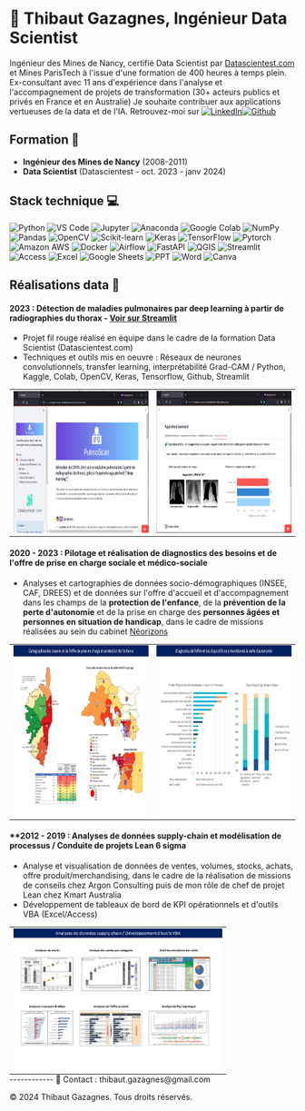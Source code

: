 👋 Thibaut Gazagnes, Ingénieur Data Scientist
==========================================
  
Ingénieur des Mines de Nancy, certifié Data Scientist par [Datascientest.com](https://datascientest.com/formation-data-scientist) et Mines ParisTech à l'issue d'une formation de 400 heures à temps plein.
Ex-consultant avec 11 ans d'expérience dans l'analyse et l'accompagnement de projets de transformation (30+ acteurs publics et privés en France et en Australie) 
Je souhaite contribuer aux applications vertueuses de la data et de l'IA. 
Retrouvez-moi sur [![LinkedIn](https://img.shields.io/badge/LinkedIn-0077B5?style=for-the-badge&logo=linkedin&logoColor=white)](https://linkedin.com/in/thibautgazagnes/)[![Github](https://img.shields.io/badge/GitHub-100000?style=for-the-badge&logo=github&logoColor=white)](https://github.com/tgazagnes/)
       

Formation 🌱
------------
- **Ingénieur des Mines de Nancy** (2008-2011)
-  **Data Scientist** (Datascientest - oct. 2023 - janv 2024)

Stack technique 💻 
------------

![Python](https://img.shields.io/badge/python-3670A0?style=for-the-badge&logo=python&logoColor=ffdd54) ![VS Code](https://img.shields.io/badge/VSCode-0078D4?style=for-the-badge&logo=visual%20studio%20code&logoColor=white) ![Jupyter](https://img.shields.io/badge/Jupyter-F37626.svg?&style=for-the-badge&logo=Jupyter&logoColor=white) ![Anaconda](https://img.shields.io/badge/Anaconda-%2344A833.svg?style=for-the-badge&logo=anaconda&logoColor=white) ![Google Colab](https://img.shields.io/badge/Colab-F9AB00?style=for-the-badge&logo=googlecolab&color=525252) ![NumPy](https://img.shields.io/badge/numpy-%23013243.svg?style=for-the-badge&logo=numpy&logoColor=white) ![Pandas](https://img.shields.io/badge/pandas-%23150458.svg?style=for-the-badge&logo=pandas&logoColor=white) ![OpenCV](https://img.shields.io/badge/OpenCV-27338e?style=for-the-badge&logo=OpenCV&logoColor=white) ![Scikit-learn](https://img.shields.io/badge/scikit--learn-%23F7931E.svg?style=for-the-badge&logo=scikit-learn&logoColor=white) 
![Keras](https://img.shields.io/badge/Keras-%23D00000.svg?style=for-the-badge&logo=Keras&logoColor=white) ![TensorFlow](https://img.shields.io/badge/TensorFlow-%23FF6F00.svg?style=for-the-badge&logo=TensorFlow&logoColor=white) 
![Pytorch](https://img.shields.io/badge/PyTorch-EE4C2C?style=for-the-badge&logo=pytorch&logoColor=white)
![Amazon AWS](https://img.shields.io/badge/Amazon_AWS-FF9900?style=for-the-badge&logo=amazonaws&logoColor=white) ![Docker](https://img.shields.io/badge/Docker-2CA5E0?style=for-the-badge&logo=docker&logoColor=white) 
![Airflow](https://img.shields.io/badge/Airflow-017CEE?style=for-the-badge&logo=Apache%20Airflow&logoColor=white) 
![FastAPI](https://img.shields.io/badge/fastapi-109989?style=for-the-badge&logo=FASTAPI&logoColor=white) ![QGIS](https://img.shields.io/badge/qgis-93b023?&style=for-the-badge&logo=qgis&logoColor=white) ![Streamlit](https://img.shields.io/badge/Streamlit-FF4B4B?style=for-the-badge&logo=Streamlit&logoColor=white) 
![Access](https://img.shields.io/badge/Microsoft_Access-A4373A?style=for-the-badge&logo=microsoft-access&logoColor=white) ![Excel](https://img.shields.io/badge/Microsoft_Excel-217346?style=for-the-badge&logo=microsoft-excel&logoColor=white) 
![Google Sheets](https://img.shields.io/badge/Google%20Sheets-34A853?style=for-the-badge&logo=google-sheets&logoColor=white) ![PPT](https://img.shields.io/badge/Microsoft_PowerPoint-B7472A?style=for-the-badge&logo=microsoft-powerpoint&logoColor=white) ![Word](https://img.shields.io/badge/Microsoft_Word-2B579A?style=for-the-badge&logo=microsoft-word&logoColor=white)  ![Canva](https://img.shields.io/badge/Canva-%2300C4CC.svg?&style=for-the-badge&logo=Canva&logoColor=white) 

Réalisations data :abacus:
------------

#### **2023 : Détection de maladies pulmonaires par deep learning à partir de radiographies du thorax** - [Voir sur Streamlit](https://octbdspulmoscan-v9ccdj4bdtzktedwkx7d3u.streamlit.app/)
- Projet fil rouge réalisé en équipe dans le cadre de la formation Data Scientist (Datascientest.com)
- Techniques et outils mis en oeuvre : Réseaux de neurones convolutionnels, transfer learning, interprétabilité Grad-CAM / Python, Kaggle, Colab, OpenCV, Keras, Tensorflow, Github, Streamlit


<table border="0" style="margin: 0 auto;">
  <tr>
    <td align="center">
             <img src="pulmoscan.PNG" alt="streamlit_1" width="auto" height="250">
    </td>
    <td align="center">
             <img src="pulmoscan2.PNG" alt="streamlit_2" width="auto" height="250">
    </td>
  </tr>
</table>


  

#### **2020 - 2023 : Pilotage et réalisation de diagnostics des besoins et de l'offre de prise en charge sociale et médico-sociale**
- Analyses et cartographies de données socio-démographiques (INSEE, CAF, DREES) et de données sur l'offre d'accueil et d'accompagnement dans les champs de la **protection de l'enfance**, de la **prévention de la perte d'autonomie** et de la prise en charge des **personnes âgées et personnes en situation de handicap**, dans le cadre de missions réalisées au sein du cabinet [Néorizons](https://www.linkedin.com/company/n%C3%A9orizons/)

<table border="0" style="margin: 0 auto;">
  <tr>
    <td align="center">
           <img src="Diapositive1.PNG" alt="illustrations_1" width="auto" height="300">
    </td>
    <td align="center">
           <img src="Diapositive2.PNG" alt="illustrations_2" width="auto" height="300">
    </td>

  </tr>
</table>

#### **2012 - 2019 : Analyses de données supply-chain et modélisation de processus / Conduite de projets Lean 6 sigma
- Analyse et visualisation de données de ventes, volumes, stocks, achats, offre produit/merchandising, dans le cadre de la réalisation de missions de conseils chez Argon Consulting puis de mon rôle de chef de projet Lean chez Kmart Australia
- Développement de tableaux de bord de KPI opérationnels et d'outils VBA (Excel/Access)

<table border="0" style="margin: 0 auto;">
  <tr>
    <td align="center">
           <img src="Diapositive4.PNG" alt="illustrations_4" width="auto" height="250">
    </td>
  </tr>
</table>
------------
💬 Contact : thib<!-- commentaire -->aut.ga<!-- commentaire -->zagnes<!-- commentaire -->@<!-- commentaire -->gmail.com

© 2024 Thibaut Gazagnes. Tous droits réservés.
